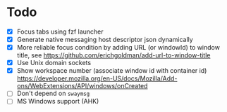 # Todo

- [x] Focus tabs using fzf launcher
- [x] Generate native messaging host descriptor json dynamically
- [x] More reliable focus condition by adding URL (or windowId) to window title, see https://github.com/erichgoldman/add-url-to-window-title
- [x] Use Unix domain sockets
- [x] Show workspace number (associate window id with container id) https://developer.mozilla.org/en-US/docs/Mozilla/Add-ons/WebExtensions/API/windows/onCreated
- [ ] Don't depend on `swaymsg`
- [ ] MS Windows support (AHK)
